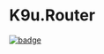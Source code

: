 # K9u.Router

[![badge](https://github.com/kawanamiyuu/K9u.Router/workflows/CI/badge.svg)](https://github.com/kawanamiyuu/K9u.Router/actions?query=workflow%3ACI)
